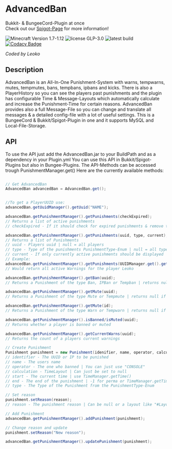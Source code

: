 # AdvancedBan


Bukkit- & BungeeCord-Plugin at once <br>
Check out our [Spigot-Page](https://www.spigotmc.org/resources/advancedban.8695/) for more  information!

![Minecraft Version 1.7-1.12](https://img.shields.io/badge/supports%20minecraft%20versions-1.7--1.12-brightgreen.svg)
![license GLP-3.0](https://img.shields.io/badge/license-GLP--3.0-lightgrey.svg)
![latest build](https://img.shields.io/jenkins/s/http/v.skamps.eu/jenkins/job/AdvancedBanV2.svg)
[![Codacy Badge](https://api.codacy.com/project/badge/Grade/a84ecbeefd4d4eca864152d72adfde9c)](https://www.codacy.com/app/DevLeoko/AdvancedBan?utm_source=github.com&utm_medium=referral&utm_content=DevLeoko/AdvancedBan&utm_campaign=badger)

_Coded by Leoko_ 

## Description
AdvancedBan is an All-In-One Punishment-System with warns, tempwarns, mutes, tempmutes, bans, tempbans, ipbans and kicks.
There is also a PlayerHistory so you can see the players past punishments and 
the plugin has configurable Time & Message-Layouts which automatically calculate and increase the Punishment-Time for certain reasons.
AdvancedBan provides also a full Message-File so you can change and translate all messages & a detailed config-file with a lot of useful settings.
This is a BungeeCord & Bukkit/Spigot-Plugin in one and it supports MySQL and Local-File-Storage.

## API
To use the API just add the AdvancedBan.jar to your BuildPath and as a dependency in your Plugin.yml
You can use this API in Bukkit/Spigot-Plugins but also in Bungee-Plugins.
The API-Methods can be accessed trough PunishmentManager.get()
Here are the currently available methods:

```java

// Get AdvancedBan
AdvancedBan advancedBan = AdvancedBan.get();


//To get a PlayerUUID use:
advancedBan.getUuidManager().getUuid("NAME");

advancedBan.getPunishmentManager().getPunishments(checkExpired);
// Returns a list of active punishments
// checkExpired - If it should check for expired punishments & remove them | should be on true

advancedBan.getPunishmentManager().getPunishments(uuid, type, current);
// Returns a list of Punishments
// uuid - Players uuid | null = all players
// type - Type of the punishments PunishmentType-Enum | null = all types
// current - If only currently active punishments should be displayed | true = currently active | false = all
// Example:
advancedBan.getPunishmentManager().getPunishments(UUIDManager.get().getUUID("Leoko"), PunishmentType.WARNING, true);
// Would return all active Warnings for the player Leoko

advancedBan.getPunishmentManager().getBan(uuid);
// Returns a Punishment of the type Ban, IPBan or Tempban | returns null if player is not banned

advancedBan.getPunishmentManager().getMute(uuid);
// Returns a Punishment of the type Mute or Tempmute | returns null if player is not muted

advancedBan.getPunishmentManager().getMute(id);
// Returns a Punishment of the type Warn or Tempwarn | returns null if there is no warn with that id

advancedBan.getPunishmentManager().isBanned/isMuted(uuid);
// Returns whether a player is banned or muted

advancedBan.getPunishmentManager().getCurrentWarns(uuid);
// Returns the count of a players current warnings

// Create Punishment
Punishment punishment = new Punishment(idenifier, name, operator, calculation, start, end, type);
// identifier - The UUID or IP to be punished
// name - The users name
// operator - The one who banned | You can just use "CONSOLE"
// calculation - TimeLayout | Can just be set to null
// start - The current time | use TimeManager.getTime()
// end - The end of the punishment | -1 for perma or TimeManager.getTime() + millisecs for temp
// type - The Type of the Punishment from the PunishmentType-Enum

// Set reason
punishment.setReason(reason);
// reason - The punishment reason | Can be null or a layout like "#LayoutName" or a basic reason "Hacking in FFA"

// Add Punishment
advancedBan.getPunishmentManager().addPunishment(punishment);

// Change reason and update
punishment.setReason("New reason");

advancedBan.getPunishmentManager().updatePunishment(punishment);
```
